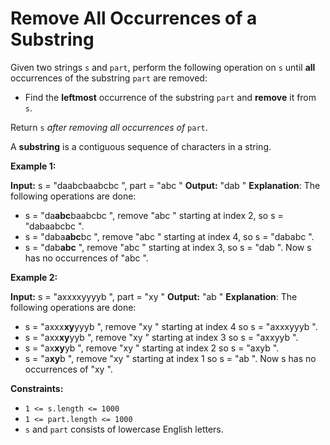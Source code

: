 # Remove All Occurrences of a Substring

Given two strings `s` and `part`, perform the following operation on `s` until **all** occurrences of the substring `part` are removed:

* Find the **leftmost** occurrence of the substring `part` and **remove** it from `s`.

Return `s` _after removing all occurrences of_ `part`.

A **substring** is a contiguous sequence of characters in a string.

**Example 1:**

**Input:** s =  "daabcbaabcbc ", part =  "abc "
**Output:**  "dab "
**Explanation**: The following operations are done:

* s =  "da**abc**baabcbc ", remove  "abc " starting at index 2, so s =  "dabaabcbc ".
* s =  "daba**abc**bc ", remove  "abc " starting at index 4, so s =  "dababc ".
* s =  "dab**abc** ", remove  "abc " starting at index 3, so s =  "dab ".
Now s has no occurrences of  "abc ".

**Example 2:**

**Input:** s =  "axxxxyyyyb ", part =  "xy "
**Output:**  "ab "
**Explanation**: The following operations are done:

* s =  "axxx**xy**yyyb ", remove  "xy " starting at index 4 so s =  "axxxyyyb ".
* s =  "axx**xy**yyb ", remove  "xy " starting at index 3 so s =  "axxyyb ".
* s =  "ax**xy**yb ", remove  "xy " starting at index 2 so s =  "axyb ".
* s =  "a**xy**b ", remove  "xy " starting at index 1 so s =  "ab ".
Now s has no occurrences of  "xy ".

**Constraints:**

* `1 <= s.length <= 1000`
* `1 <= part.length <= 1000`
* `s`​​​​​​ and `part` consists of lowercase English letters.
